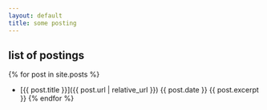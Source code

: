 ```yaml
---
layout: default
title: some posting
---
```

## list of postings

{% for post in site.posts %}
- [{{ post.title }}]({{ post.url | relative_url }}) {{ post.date }}
      {{ post.excerpt }}
{% endfor %}
